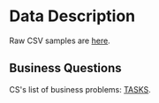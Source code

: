Data Description
====

Raw CSV samples are [here](https://github.com/hackathonBI/CS/tree/master/sample%20data).

## Business Questions

CS's list of business problems: [TASKS](https://github.com/hackathonBI/CS/blob/master/Tasks.md).
